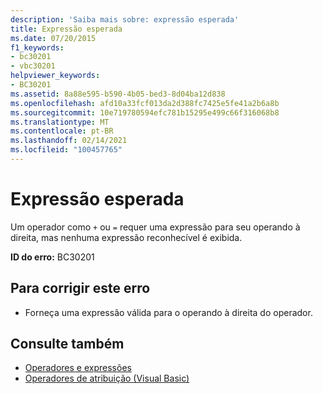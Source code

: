 ```yaml
---
description: 'Saiba mais sobre: expressão esperada'
title: Expressão esperada
ms.date: 07/20/2015
f1_keywords:
- bc30201
- vbc30201
helpviewer_keywords:
- BC30201
ms.assetid: 8a88e595-b590-4b05-bed3-8d04ba12d838
ms.openlocfilehash: afd10a33fcf013da2d388fc7425e5fe41a2b6a8b
ms.sourcegitcommit: 10e719780594efc781b15295e499c66f316068b8
ms.translationtype: MT
ms.contentlocale: pt-BR
ms.lasthandoff: 02/14/2021
ms.locfileid: "100457765"
---
```

# <a name="expression-expected"></a>Expressão esperada

Um operador como `+` ou `=` requer uma expressão para seu operando à direita, mas nenhuma expressão reconhecível é exibida.  
  
 **ID do erro:** BC30201  
  
## <a name="to-correct-this-error"></a>Para corrigir este erro  
  
- Forneça uma expressão válida para o operando à direita do operador.  
  
## <a name="see-also"></a>Consulte também

- [Operadores e expressões](../programming-guide/language-features/operators-and-expressions/index.md)
- [Operadores de atribuição (Visual Basic)](../language-reference/operators/assignment-operators.md)
